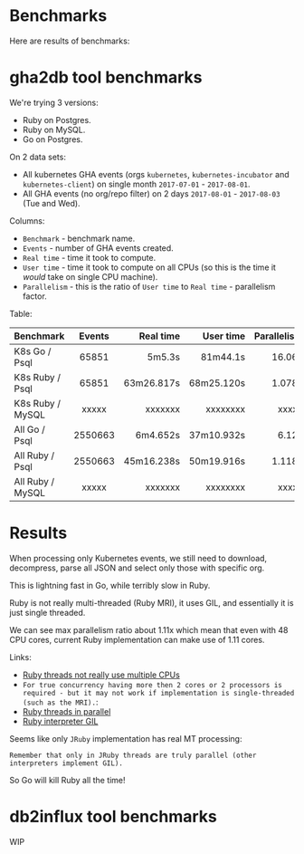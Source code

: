 # Benchmarks

Here are results of benchmarks:

# gha2db tool benchmarks

We're trying 3 versions:
- Ruby on Postgres.
- Ruby on MySQL.
- Go on Postgres.

On 2 data sets:
- All kubernetes GHA events (orgs `kubernetes`, `kubernetes-incubator` and `kubernetes-client`) on single month `2017-07-01` - `2017-08-01`.
- All GHA events (no org/repo filter) on 2 days `2017-08-01` - `2017-08-03` (Tue and Wed).

Columns:
- `Benchmark` - benchmark name.
- `Events` - number of GHA events created.
- `Real time` - time it took to compute.
- `User time` - time it took to compute on all CPUs (so this is the time it *would* take on single CPU machine).
- `Parallelism` - this is the ratio of `User time` to `Real time` - parallelism factor.

Table:

| Benchmark         | Events      | Real time   | User time   | Parallelism |
|-------------------|:-----------:|------------:|------------:|------------:|
| K8s Go / Psql     | 65851       | 5m5.3s      | 81m44.1s    | 16.06x      |
| K8s Ruby / Psql   | 65851       | 63m26.817s  | 68m25.120s  | 1.078x      |
| K8s Ruby / MySQL  | xxxxx       | xxxxxxx     | xxxxxxxx    | xxxxx       |
| All Go / Psql     | 2550663     | 6m4.652s    | 37m10.932s  | 6.12x       |
| All Ruby / Psql   | 2550663     | 45m16.238s  | 50m19.916s  | 1.118x      |
| All Ruby / MySQL  | xxxxx       | xxxxxxx     | xxxxxxxx    | xxxxx       |

# Results

When processing only Kubernetes events, we still need to download, decompress, parse all JSON and select only those with specific org.

This is lightning fast in Go, while terribly slow in Ruby.

Ruby is not really multi-threaded (Ruby MRI), it uses GIL, and essentially it is just single threaded.

We can see max parallelism ratio about 1.11x which mean that even with 48 CPU cores, current Ruby implementation can make use of 1.11 cores.

Links:
- [Ruby threads not really use multiple CPUs](https://stackoverflow.com/questions/56087/does-ruby-have-real-multithreading)
- `For true concurrency having more then 2 cores or 2 processors is required - but it may not work if implementation is single-threaded (such as the MRI).`:
- [Ruby threads in parallel](https://stackoverflow.com/questions/2428140/how-do-i-run-two-threads-in-ruby-at-the-same-time)
- [Ruby interpreter GIL](https://en.wikipedia.org/wiki/Global_interpreter_lock)

Seems like only `JRuby` implementation has real MT processing:
```
Remember that only in JRuby threads are truly parallel (other interpreters implement GIL).
```

So Go will kill Ruby all the time!

# db2influx tool benchmarks

WIP


